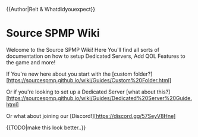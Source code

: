 {{Author|Relt & Whatdidyouexpect}}
# Source SPMP Wiki

Welcome to the Source SPMP Wiki! Here You'll find all sorts of documentation on how to setup Dedicated Servers, Add QOL Features to the game and more!

If You're new here about you start with the [custom folder?][https://sourcespmp.github.io/wiki/Guides/Custom%20Folder.html]

Or if you're looking to set up a Dedicated Server [what about this?][https://sourcespmp.github.io/wiki/Guides/Dedicated%20Server%20Guide.html]

Or what about joining our [Discord!][https://discord.gg/57SeyV8Hne]

{{TODO|make this look better..}}
